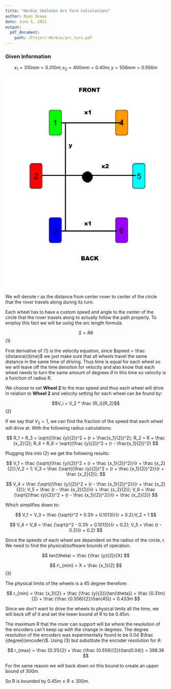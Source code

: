 ```yaml
---
title: "Herbie Skeleton Arc Turn Calculations"
author: Ryan Ozawa
date: June 5, 2021
output:
  pdf_document:
    path: /Project-Herbie/arc_turn.pdf
---
```


### Given Information

$$
x_1 = 310mm = 0.310m;
x_2=400mm = 0.40m;
y = 556mm = 0.556m
$$

![Herbie Dimension Layout](herbie-measure-layout.png)

We will denote $r$ as the distance from center rover to center of the circle that the rover travels along during its turn.

Each wheel has to have a custom speed and angle to the center of the circle that the rover travels along to actually follow the path properly. To employ this fact we will be using the arc length formula.

$$S = R \theta$$(1)

First derivative of (1) is the velocity equation, since $speed = \frac {distance}{time}$ we just make sure that all wheels travel the same distance in the same time of driving. Thus time is equal for each wheel so we will leave off the time denotion for velocity and also know that each wheel needs to turn the same amount of degrees $\theta$ in this time so velocity is a function of radius R.

We choose to set **Wheel 2** to the max speed and thus each wheel will drive in relation to **Wheel 2** and velocity setting for each wheel can be found by:

$$V_i = V_2 * \frac {R_i}{R_2}$$ (2)

If we say that $V_2 = 1$, we can find the fraction of the speed that each wheel will drive at. With the following radius calculations:

$$
R_1 = R_3 = \sqrt{(\frac {y}{2})^2 + (r + \frac{x_1}{2})^2};
R_2 = R + \frac {x_2}{2}; R_4 = R_6 = \sqrt{(\frac {y}{2})^2 + (r - \frac{x_1}{2})^2}
$$

Plugging this into (2) we get the following results:

$$
V_1 = \frac {\sqrt{(\frac {y}{2})^2 + (r + \frac {x_1}{2})^2}}{r + \frac {x_2}{2}};V_2 = 1; V_3 = \frac {\sqrt{(\frac {y}{2})^2 + (r + \frac {x_1}{2})^2}}{r + \frac {x_2}{2}};
$$

$$
V_4 = \frac {\sqrt{(\frac {y}{2})^2 + (r - \frac {x_1}{2})^2}}{r + \frac {x_2}{2}};
V_5 = \frac {r - \frac {x_2}{2}}{r + \frac {x_2}{2}};
V_6 = \frac {\sqrt{(\frac {y}{2})^2 + (r - \frac {x_1}{2})^2}}{r + \frac {x_2}{2}}
$$

Which simplifies down to:

$$
V_1 = V_3 = \frac {\sqrt{r^2 + 0.31r + 0.1013}}{r + 0.2};V_2 = 1
$$

$$
V_4 = V_6 = \frac {\sqrt{r^2 - 0.31r + 0.1013}}{r + 0.2};
V_5 = \frac {r - 0.2}{r + 0.2}
$$

Since the speeds of each wheel are dependent on the radius of the circle, r. We need to find the physical/software bounds of operation.

$$
tan(\theta) = \frac {\frac {y}{2}}{X}
$$

$$ r\_{min} = X + \frac {x_1}{2} $$(3)

The physical limits of the wheels is a 45 degree therefore:

$$
r_{min} = \frac {x_1}{2} + \frac {\frac {y}{2}}{tan(\theta)} = \frac {0.31m}{2} + \frac {\frac {0.556}{2}}{tan(45)} = 0.433m
$$

Since we don't want to drive the wheels to physical limits all the time, we will back off of it and set the lower bound of R to be 0.45m.

The maximum R that the rover can support will be where the resolution of the encoders can't keep up with the change in degrees. The degree resolution of the encoders was experimentally found to be 0.04 $\frac {degree}{encoder}$. Using (3) but substitute the encoder resolution for $\theta$:

$$
r_{max} = \frac {0.31}{2} + \frac {\frac {0.556}{2}}{tan(0.04)} = 398.36
$$

For the same reason we will back down on this bound to create an upper bound of 300m.

So R is bounded by $0.45m \leq R \leq 300m$.

